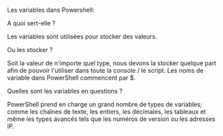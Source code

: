 Les variables dans Powershell:

A quoi sert-elle ?

Les variables sont utilisées pour stocker des valeurs.

Ou les stocker ?

Soit la valeur de n'importe quel type, nous devons la stocker quelque part afin de pouvoir l'utiliser dans toute la console / le script. Les noms de variable
dans PowerShell commencent par $.

Quelles sont les variables en questions ? 

PowerShell prend en charge un grand nombre de types de variables; comme les chaînes de texte, les entiers, les décimales, les tableaux et même les types
avancés tels que les numéros de version ou les adresses IP.
